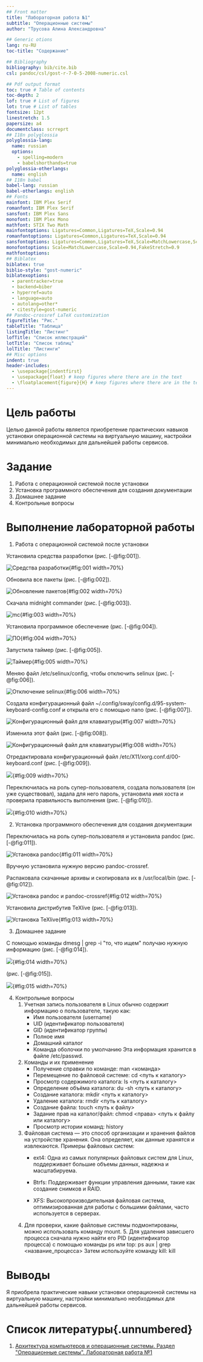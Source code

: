 ```yaml
---
## Front matter
title: "Лабораторная работа №1"
subtitle: "Операционные системы"
author: "Трусова Алина Александровна"

## Generic otions
lang: ru-RU
toc-title: "Содержание"

## Bibliography
bibliography: bib/cite.bib
csl: pandoc/csl/gost-r-7-0-5-2008-numeric.csl

## Pdf output format
toc: true # Table of contents
toc-depth: 2
lof: true # List of figures
lot: true # List of tables
fontsize: 12pt
linestretch: 1.5
papersize: a4
documentclass: scrreprt
## I18n polyglossia
polyglossia-lang:
  name: russian
  options:
	- spelling=modern
	- babelshorthands=true
polyglossia-otherlangs:
  name: english
## I18n babel
babel-lang: russian
babel-otherlangs: english
## Fonts
mainfont: IBM Plex Serif
romanfont: IBM Plex Serif
sansfont: IBM Plex Sans
monofont: IBM Plex Mono
mathfont: STIX Two Math
mainfontoptions: Ligatures=Common,Ligatures=TeX,Scale=0.94
romanfontoptions: Ligatures=Common,Ligatures=TeX,Scale=0.94
sansfontoptions: Ligatures=Common,Ligatures=TeX,Scale=MatchLowercase,Scale=0.94
monofontoptions: Scale=MatchLowercase,Scale=0.94,FakeStretch=0.9
mathfontoptions:
## Biblatex
biblatex: true
biblio-style: "gost-numeric"
biblatexoptions:
  - parentracker=true
  - backend=biber
  - hyperref=auto
  - language=auto
  - autolang=other*
  - citestyle=gost-numeric
## Pandoc-crossref LaTeX customization
figureTitle: "Рис."
tableTitle: "Таблица"
listingTitle: "Листинг"
lofTitle: "Список иллюстраций"
lotTitle: "Список таблиц"
lolTitle: "Листинги"
## Misc options
indent: true
header-includes:
  - \usepackage{indentfirst}
  - \usepackage{float} # keep figures where there are in the text
  - \floatplacement{figure}{H} # keep figures where there are in the text
---
```


# Цель работы

Целью данной работы является приобретение практических навыков установки операционной системы на виртуальную машину, настройки минимально необходимых для дальнейшей работы сервисов.

# Задание

1. Работа с операционной системой после установки
2. Установка программного обеспечения для создания документации
3. Домашнее задание
4. Контрольные вопросы

# Выполнение лабораторной работы

1. Работа с операционной системой после установки

Установила средства разработки (рис. [-@fig:001]).

![Средства разработки](image/1.png){#fig:001 width=70%}

Обновила все пакеты (рис. [-@fig:002]).

![Обновление пакетов](image/2.png){#fig:002 width=70%}

Скачала midnight commander (рис. [-@fig:003]).

![mc](image/3.png){#fig:003 width=70%}

Установила программное обеспечение (рис. [-@fig:004]).

![ПО](image/4.png){#fig:004 width=70%}

Запустила таймер (рис. [-@fig:005]).

![Таймер](image/5.png){#fig:005 width=70%}

Меняю файл /etc/selinux/config, чтобы отключить selinux (рис. [-@fig:006]).

![Отключение selinux](image/6.png){#fig:006 width=70%}

Создала конфигурационный файл ~/.config/sway/config.d/95-system-keyboard-config.conf и открыла его с помощью nano (рис. [-@fig:007]).

![Конфигурационный файл для клавиатуры](image/7.png){#fig:007 width=70%}

Изменила этот файл (рис. [-@fig:008]).

![Конфигурационный файл для клавиатуры](image/8.png){#fig:008 width=70%}

Отредактировала конфигурационный файл /etc/X11/xorg.conf.d/00-keyboard.conf (рис. [-@fig:009]).

![](image/9.png){#fig:009 width=70%}

Переключилась на роль супер-пользователя, создала пользователя (он уже существовал), задала для него пароль, установила имя хоста и проверила правильность выполнения (рис. [-@fig:010]).

![](image/10.png){#fig:010 width=70%}

2. Установка программного обеспечения для создания документации

Переключилась на роль супер-пользователя и установила pandoc (рис. [-@fig:011]).

![Установка pandoc](image/11.png){#fig:011 width=70%}

Вручную установила нужную версию pandoc-crossref.

Распаковала скачанные архивы и скопировала их в /usr/local/bin (рис. [-@fig:012]).

![Установка pandoc и pandoc-crossref](image/12.png){#fig:012 width=70%}

Установила дистрибутив TeXlive (рис. [-@fig:013]).

![Установка TeXlive](image/13.png){#fig:013 width=70%}

3. Домашнее задание 

С помощью команды dmesg | grep -i "то, что ищем" получаю нужную информацию (рис. [-@fig:014]).

![](image/14.png){#fig:014 width=70%}

(рис. [-@fig:015]).

![](image/15.png){#fig:015 width=70%}

4. Контрольные вопросы
	1. Учетная запись пользователя в Linux обычно содержит информацию о пользователе, такую как:
		- Имя пользователя (username)
		- UID (идентификатор пользователя)
		- GID (идентификатор группы)
		- Полное имя
		- Домашний каталог
		- Команда оболочки по умолчанию
	Эта информация хранится в файле /etc/passwd.
	2. Команды и их применение
		- Получение справки по команде: man <команда>
		- Перемещение по файловой системе: cd <путь к каталогу>
		- Просмотр содержимого каталога: ls <путь к каталогу>
		- Определение объёма каталога: du -sh <путь к каталогу>
		- Создание каталога: mkdir <путь к каталогу>
		- Удаление каталога: rmdir <путь к каталогу>
		- Создание файла: touch <путь к файлу>
		- Задание прав на каталог/файл: chmod <права> <путь к файлу или каталогу>
		- Просмотр истории команд: history
	3. Файловая система — это способ организации и хранения файлов на устройстве хранения. Она 	определяет, как данные хранятся и извлекаются.
	Примеры файловых систем:
		- ext4: Одна из самых популярных файловых систем для Linux, поддерживает большие 		объемы данных, надежна и масштабируема.

		- Btrfs: Поддерживает функции управления данными, такие как создание снимков и RAID.

		- XFS: Высокопроизводительная файловая система, оптимизированная для работы с 			большими файлами, часто используется в серверах.
	4. Для проверки, какие файловые системы подмонтированы, можно использовать команду mount.
    	5. Для удаления зависшего процесса сначала нужно найти его PID (идентификатор процесса) с 	помощью команды ps или top:
	ps aux | grep <название_процесса>
	Затем используйте команду kill:
	kill <PID>

# Выводы

Я приобрела практические навыки установки операционной системы на виртуальную машину, настройки минимально необходимых для дальнейшей работы сервисов.

# Список литературы{.unnumbered}

1. [Архитектура компьютеров и операционные системы. Раздел "Операционные системы". Лабораторная работа №1](https://esystem.rudn.ru/mod/page/view.php?id=1224368)
